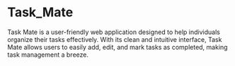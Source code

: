# Task_Mate
Task Mate is a user-friendly web application designed to help individuals organize their tasks effectively. With its clean and intuitive interface, Task Mate allows users to easily add, edit, and mark tasks as completed, making task management a breeze.

